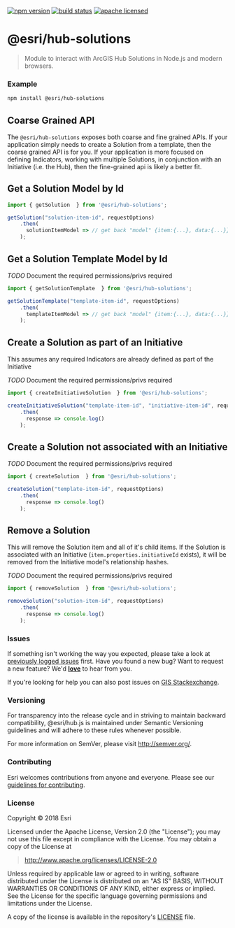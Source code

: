 [![npm version][npm-img]][npm-url]
[![build status][travis-img]][travis-url]
[![apache licensed](https://img.shields.io/badge/license-Apache-green.svg?style=flat-square)](https://raw.githubusercontent.com/Esri/hub.js/master/LICENSE)

[npm-img]: https://img.shields.io/npm/v/@esri/hub-solutions.svg?style=flat-square
[npm-url]: https://www.npmjs.com/package/@esri/hub-solutions
[travis-img]: https://img.shields.io/travis/Esri/hub.js/master.svg?style=flat-square
[travis-url]: https://travis-ci.org/Esri/hub.js

# @esri/hub-solutions

> Module to interact with ArcGIS Hub Solutions in Node.js and modern browsers.

### Example

```bash
npm install @esri/hub-solutions
```

## Coarse Grained API
The `@esri/hub-solutions` exposes both  coarse and fine grained APIs. If your application simply needs to create a Solution from a template, then the coarse grained API is for you. If your application is more focused on defining Indicators, working with multiple Solutions, in conjunction with an Initiative (i.e. the Hub), then the fine-grained api is likely a better fit.

## Get a Solution Model by Id

```js
import { getSolution  } from '@esri/hub-solutions';

getSolution("solution-item-id", requestOptions)
    .then(
      solutionItemModel => // get back "model" {item:{...}, data:{...}}
    );
```

## Get a Solution Template Model by Id

*TODO* Document the required permissions/privs required

```js
import { getSolutionTemplate  } from '@esri/hub-solutions';

getSolutionTemplate("template-item-id", requestOptions)
    .then(
      templateItemModel => // get back "model" {item:{...}, data:{...}}
    );
```


## Create a Solution as part of an Initiative 
This assumes any required Indicators are already defined as part of the Initiative

*TODO* Document the required permissions/privs required

```js
import { createInitiativeSolution  } from '@esri/hub-solutions';

createInitiativeSolution("template-item-id", "initiative-item-id", requestOptions)
    .then(
      response => console.log()
    );
```

## Create a Solution not associated with an Initiative 

*TODO* Document the required permissions/privs required

```js
import { createSolution  } from '@esri/hub-solutions';

createSolution("template-item-id", requestOptions)
    .then(
      response => console.log()
    );
```

## Remove a Solution 
This will remove the Solution item and all of it's child items.
If the Solution is associated with an Initiative (`item.properties.initiativeId` exists), it will be removed from the Initiative model's relationship hashes.

*TODO* Document the required permissions/privs required

```js
import { removeSolution  } from '@esri/hub-solutions';

removeSolution("solution-item-id", requestOptions)
    .then(
      response => console.log()
    );
```

### Issues

If something isn't working the way you expected, please take a look at [previously logged issues](https://github.com/Esri/hub.js/issues) first.  Have you found a new bug?  Want to request a new feature?  We'd [**love**](https://github.com/ArcGIS/hub.js/issues/new) to hear from you.

If you're looking for help you can also post issues on [GIS Stackexchange](http://gis.stackexchange.com/questions/ask?tags=esri-oss).

### Versioning

For transparency into the release cycle and in striving to maintain backward compatibility, @esri/hub.js is maintained under Semantic Versioning guidelines and will adhere to these rules whenever possible.

For more information on SemVer, please visit <http://semver.org/>.

### Contributing

Esri welcomes contributions from anyone and everyone. Please see our [guidelines for contributing](CONTRIBUTING.md).

### License

Copyright &copy; 2018 Esri

Licensed under the Apache License, Version 2.0 (the "License");
you may not use this file except in compliance with the License.
You may obtain a copy of the License at

> http://www.apache.org/licenses/LICENSE-2.0

Unless required by applicable law or agreed to in writing, software
distributed under the License is distributed on an "AS IS" BASIS,
WITHOUT WARRANTIES OR CONDITIONS OF ANY KIND, either express or implied.
See the License for the specific language governing permissions and
limitations under the License.

A copy of the license is available in the repository's [LICENSE](../../LICENSE) file.
